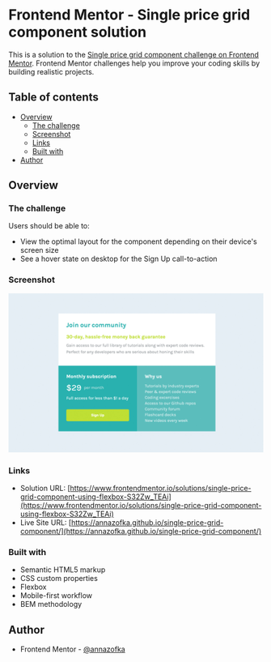 # Frontend Mentor - Single price grid component solution

This is a solution to the [Single price grid component challenge on Frontend Mentor](https://www.frontendmentor.io/challenges/single-price-grid-component-5ce41129d0ff452fec5abbbc). Frontend Mentor challenges help you improve your coding skills by building realistic projects.

## Table of contents

- [Overview](#overview)
  - [The challenge](#the-challenge)
  - [Screenshot](#screenshot)
  - [Links](#links)
  - [Built with](#built-with)
- [Author](#author)

## Overview

### The challenge

Users should be able to:

- View the optimal layout for the component depending on their device's screen size
- See a hover state on desktop for the Sign Up call-to-action

### Screenshot

![](./screenshot.jpg)

### Links

- Solution URL: [https://www.frontendmentor.io/solutions/single-price-grid-component-using-flexbox-S32Zw_TEAi](https://www.frontendmentor.io/solutions/single-price-grid-component-using-flexbox-S32Zw_TEAi)
- Live Site URL: [https://annazofka.github.io/single-price-grid-component/](https://annazofka.github.io/single-price-grid-component/)

### Built with

- Semantic HTML5 markup
- CSS custom properties
- Flexbox
- Mobile-first workflow
- BEM methodology

## Author

- Frontend Mentor - [@annazofka](https://www.frontendmentor.io/profile/annazofka)
